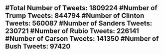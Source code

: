 #Total Number of Tweets: 1809224 
#Number of Trump Tweets: 844794
#Number of Clinton Tweets: 560087
#Number of Sanders Tweets: 230721
#Number of Rubio Tweets: 226141
#Number of Carson Tweets: 141350
#Number of Bush Tweets: 97420
---
